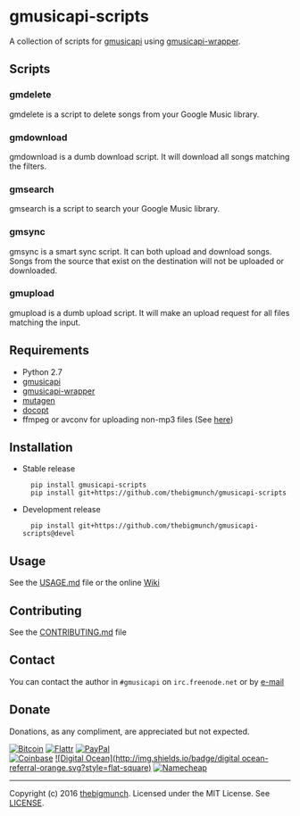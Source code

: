 gmusicapi-scripts
=================

A collection of scripts for [gmusicapi](https://github.com/simon-weber/Unofficial-Google-Music-API) using [gmusicapi-wrapper](https://github.com/thebigmunch/gmusicapi-wrapper).

## Scripts

### gmdelete

gmdelete is a script to delete songs from your Google Music library.

### gmdownload

gmdownload is a dumb download script. It will download all songs matching the filters.

### gmsearch

gmsearch is a script to search your Google Music library.

### gmsync

gmsync is a smart sync script. It can both upload and download songs. Songs from the source that exist on the destination will not be uploaded or downloaded.

### gmupload

gmupload is a dumb upload script. It will make an upload request for all files matching the input.

## Requirements

* Python 2.7
* [gmusicapi](https://github.com/simon-weber/Unofficial-Google-Music-API)
* [gmusicapi-wrapper](https://github.com/thebigmunch/gmusicapi-wrapper)
* [mutagen](https://bitbucket.org/lazka/mutagen)
* [docopt](https://github.com/docopt/docopt)
* ffmpeg or avconv for uploading non-mp3 files (See [here](http://unofficial-google-music-api.readthedocs.org/en/latest/usage.html#usage))

## Installation

* Stable release

		pip install gmusicapi-scripts
		pip install git+https://github.com/thebigmunch/gmusicapi-scripts

* Development release

		pip install git+https://github.com/thebigmunch/gmusicapi-scripts@devel

## Usage

See the [USAGE.md](https://github.com/thebigmunch/gmusicapi-scripts/blob/master/USAGE.md) file or the online [Wiki](https://github.com/thebigmunch/gmusicapi-scripts/wiki)

## Contributing

See the [CONTRIBUTING.md](https://github.com/thebigmunch/gmusicapi-scripts/blob/master/CONTRIBUTING.md) file

## Contact

You can contact the author in ``#gmusicapi`` on ``irc.freenode.net`` or by [e-mail](mailto:mail@thebigmunch.me)

## Donate

Donations, as any compliment, are appreciated but not expected.

[![Bitcoin](http://img.shields.io/badge/bitcoin-donate-green.svg?style=flat-square)](https://coinbase.com/thebigmunch) [![Flattr](http://img.shields.io/badge/flattr-donate-green.svg?style=flat-square)](https://flattr.com/thing/2419308) [![PayPal](http://img.shields.io/badge/paypal-donate-green.svg?style=flat-square)](https://www.paypal.com/cgi-bin/webscr?cmd=_donations&business=DHDVLSYW8V8N4&lc=US&item_name=thebigmunch&currency_code=USD)  
[![Coinbase](http://img.shields.io/badge/coinbase-referral-orange.svg?style=flat-square)](https://coinbase.com/?r=52502f01e0fdd4d3ef000253&utm_campaign=user-referral&src=referral-link) [![Digital Ocean](http://img.shields.io/badge/digital ocean-referral-orange.svg?style=flat-square)](https://www.digitalocean.com/?refcode=3823208a0597) [![Namecheap](http://img.shields.io/badge/namecheap-referral-orange.svg?style=flat-square)](http://www.namecheap.com/?aff=67208)

-----

Copyright (c) 2016 [thebigmunch](mailto:mail@thebigmunch.me). Licensed under the MIT License. See [LICENSE](LICENSE).
